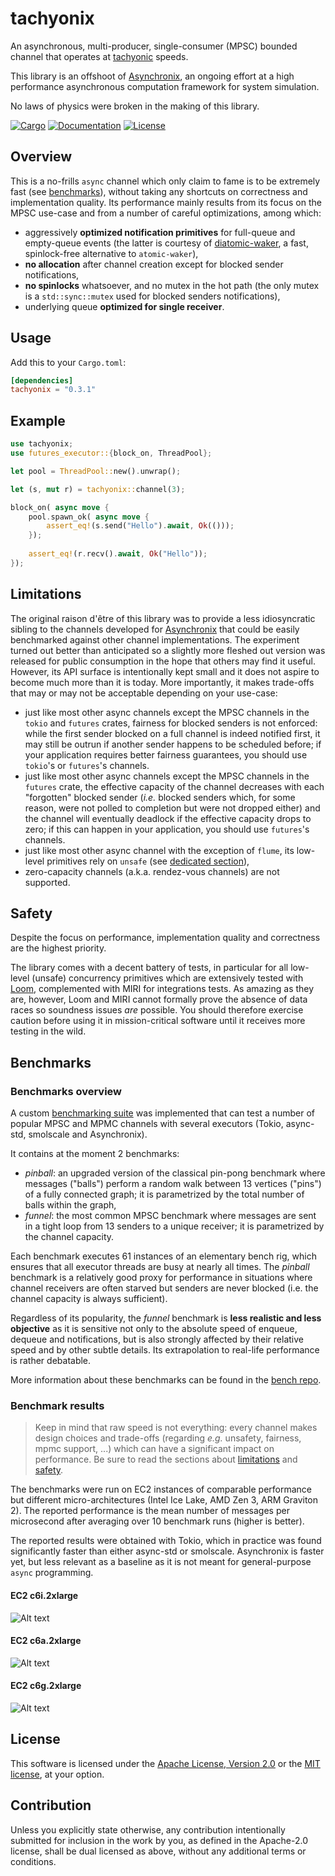 # tachyonix

An asynchronous, multi-producer, single-consumer (MPSC) bounded channel
that operates at [tachyonic][tachyon] speeds.

This library is an offshoot of [Asynchronix][asynchronix], an ongoing effort at a
high performance asynchronous computation framework for system simulation.

No laws of physics were broken in the making of this library.

[![Cargo](https://img.shields.io/crates/v/tachyonix.svg)](https://crates.io/crates/tachyonix)
[![Documentation](https://docs.rs/tachyonix/badge.svg)](https://docs.rs/tachyonix)
[![License](https://img.shields.io/badge/license-MIT%2FApache--2.0-blue.svg)](https://github.com/asynchronics/tachyonix#license)

[tachyon]: https://en.wikipedia.org/wiki/Tachyon

[asynchronix]: https://github.com/asynchronics/asynchronix


## Overview

This is a no-frills `async` channel which only claim to fame is to be extremely
fast (see [benchmarks](#benchmarks)), without taking any shortcuts on
correctness and implementation quality. Its performance mainly results from its
focus on the MPSC use-case and from a number of careful optimizations, among
which:

- aggressively **optimized notification primitives** for full-queue and
  empty-queue events (the latter is courtesy of
  [diatomic-waker][diatomic-waker], a fast, spinlock-free alternative to
  `atomic-waker`),
- **no allocation** after channel creation except for blocked sender
  notifications,
- **no spinlocks** whatsoever, and no mutex in the hot path (the only mutex is a
  `std::sync::mutex` used for blocked senders notifications),
- underlying queue **optimized for single receiver**.

[diatomic-waker]: https://github.com/asynchronics/diatomic-waker


## Usage

Add this to your `Cargo.toml`:

```toml
[dependencies]
tachyonix = "0.3.1"
```


## Example

```rust
use tachyonix;
use futures_executor::{block_on, ThreadPool};

let pool = ThreadPool::new().unwrap();

let (s, mut r) = tachyonix::channel(3);

block_on( async move {
    pool.spawn_ok( async move {
        assert_eq!(s.send("Hello").await, Ok(()));
    });
    
    assert_eq!(r.recv().await, Ok("Hello"));
});
```


## Limitations

The original raison d'être of this library was to provide a less idiosyncratic
sibling to the channels developed for [Asynchronix][asynchronix] that could be
easily benchmarked against other channel implementations. The experiment turned
out better than anticipated so a slightly more fleshed out version was released
for public consumption in the hope that others may find it useful. However, its
API surface is intentionally kept small and it does not aspire to become much
more than it is today. More importantly, it makes trade-offs that may or may not
be acceptable depending on your use-case:

* just like most other async channels except the MPSC channels in the `tokio`
  and `futures` crates, fairness for blocked senders is not enforced: while the
  first sender blocked on a full channel is indeed notified first, it may still
  be outrun if another sender happens to be scheduled before; if your
  application requires better fairness guarantees, you should use `tokio`'s or
  `futures`'s channels.
* just like most other async channels except the MPSC channels in the `futures`
  crate, the effective capacity of the channel decreases with each "forgotten"
  blocked sender (*i.e.* blocked senders which, for some reason, were not polled
  to completion but were not dropped either) and the channel will eventually
  deadlock if the effective capacity drops to zero; if this can happen in your
  application, you should use `futures`'s channels.
* just like most other async channel with the exception of `flume`, its
  low-level primitives rely on `unsafe` (see [dedicated section](#safety)),
* zero-capacity channels (a.k.a. rendez-vous channels) are not supported.


## Safety

Despite the focus on performance, implementation quality and correctness are the
highest priority.

The library comes with a decent battery of tests, in particular for all
low-level (unsafe) concurrency primitives which are extensively tested with
[Loom][loom], complemented with MIRI for integrations tests. As amazing as they
are, however, Loom and MIRI cannot formally prove the absence of data races so
soundness issues _are_ possible. You should therefore exercise caution before
using it in mission-critical software until it receives more testing in the
wild.

[loom]: https://github.com/tokio-rs/loom


## Benchmarks

### Benchmarks overview

A custom [benchmarking suite][bench] was implemented that can test a number of
popular MPSC and MPMC channels with several executors (Tokio, async-std,
smolscale and Asynchronix).

It contains at the moment 2 benchmarks:
- *pinball*: an upgraded version of the classical pin-pong benchmark where
  messages ("balls") perform a random walk between 13 vertices ("pins") of a
  fully connected graph; it is parametrized by the total number of balls within
  the graph,
- *funnel*: the most common MPSC benchmark where messages are sent in a tight
  loop from 13 senders to a unique receiver; it is parametrized by the channel
  capacity.

Each benchmark executes 61 instances of an elementary bench rig, which ensures
that all executor threads are busy at nearly all times. The *pinball* benchmark
is a relatively good proxy for performance in situations where channel receivers
are often starved but senders are never blocked (i.e. the channel capacity is
always sufficient).

Regardless of its popularity, the *funnel* benchmark is **less realistic and
less objective** as it is sensitive not only to the absolute speed of enqueue,
dequeue and notifications, but is also strongly affected by their relative speed
and by other subtle details. Its extrapolation to real-life performance is
rather debatable. 

More information about these benchmarks can be found in the [bench repo][bench].

[bench]: https://github.com/asynchronics/tachyobench/


### Benchmark results

> Keep in mind that raw speed is not everything: every channel makes design
> choices and trade-offs (regarding *e.g.* unsafety, fairness, mpmc support,
> ...) which can have a significant impact on performance. Be sure to read the
> sections about [limitations](#limitations) and [safety](#safety).

The benchmarks were run on EC2 instances of comparable performance but different
micro-architectures (Intel Ice Lake, AMD Zen 3, ARM Graviton 2). The reported
performance is the mean number of messages per microsecond after averaging over
10 benchmark runs (higher is better).

The reported results were obtained with Tokio, which in practice was found
significantly faster than either async-std or smolscale. Asynchronix is faster
yet, but less relevant as a baseline as it is not meant for general-purpose
`async` programming.


#### EC2 c6i.2xlarge

![Alt text](https://raw.githubusercontent.com/asynchronics/tachyobench/main/results/sha_f4642a4-rustc_1.64-tokio/c6i.2xlarge.png)


#### EC2 c6a.2xlarge

![Alt text](https://raw.githubusercontent.com/asynchronics/tachyobench/main/results/sha_f4642a4-rustc_1.64-tokio/c6a.2xlarge.png)


#### EC2 c6g.2xlarge

![Alt text](https://raw.githubusercontent.com/asynchronics/tachyobench/main/results/sha_f4642a4-rustc_1.64-tokio/c6g.2xlarge.png)


## License

This software is licensed under the [Apache License, Version
2.0](LICENSE-APACHE) or the [MIT license](LICENSE-MIT), at your option.


## Contribution

Unless you explicitly state otherwise, any contribution intentionally submitted
for inclusion in the work by you, as defined in the Apache-2.0 license, shall be
dual licensed as above, without any additional terms or conditions.
